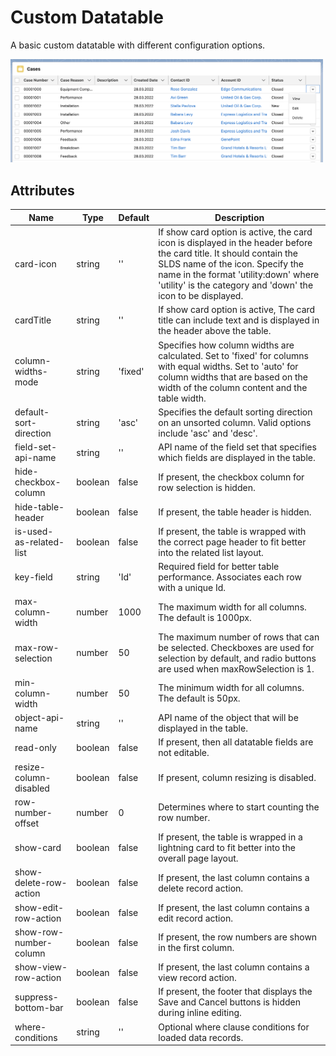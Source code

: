 # Custom Datatable

A basic custom datatable with different configuration options.

<img src="../../../../../images/custom-datatable.png" alt="custom-datatable" width="500"/>

## Attributes

| Name                    | Type    | Default | Description                                                                                                                                                                                                                                                    |
| ----------------------- | ------- | ------- | -------------------------------------------------------------------------------------------------------------------------------------------------------------------------------------------------------------------------------------------------------------- |
| card-icon               | string  | ''      | If show card option is active, the card icon is displayed in the header before the card title. It should contain the SLDS name of the icon. Specify the name in the format 'utility:down' where 'utility' is the category and 'down' the icon to be displayed. |
| cardTitle               | string  | ''      | If show card option is active, The card title can include text and is displayed in the header above the table.                                                                                                                                                 |
| column-widths-mode      | string  | 'fixed' | Specifies how column widths are calculated. Set to 'fixed' for columns with equal widths. Set to 'auto' for column widths that are based on the width of the column content and the table width.                                                               |
| default-sort-direction  | string  | 'asc'   | Specifies the default sorting direction on an unsorted column. Valid options include 'asc' and 'desc'.                                                                                                                                                         |
| field-set-api-name      | string  | ''      | API name of the field set that specifies which fields are displayed in the table.                                                                                                                                                                              |
| hide-checkbox-column    | boolean | false   | If present, the checkbox column for row selection is hidden.                                                                                                                                                                                                   |
| hide-table-header       | boolean | false   | If present, the table header is hidden.                                                                                                                                                                                                                        |
| is-used-as-related-list | boolean | false   | If present, the table is wrapped with the correct page header to fit better into the related list layout.                                                                                                                                                      |
| key-field               | string  | 'Id'    | Required field for better table performance. Associates each row with a unique Id.                                                                                                                                                                             |
| max-column-width        | number  | 1000    | The maximum width for all columns. The default is 1000px.                                                                                                                                                                                                      |
| max-row-selection       | number  | 50      | The maximum number of rows that can be selected. Checkboxes are used for selection by default, and radio buttons are used when maxRowSelection is 1.                                                                                                           |
| min-column-width        | number  | 50      | The minimum width for all columns. The default is 50px.                                                                                                                                                                                                        |
| object-api-name         | string  | ''      | API name of the object that will be displayed in the table.                                                                                                                                                                                                    |
| read-only               | boolean | false   | If present, then all datatable fields are not editable.                                                                                                                                                                                                        |
| resize-column-disabled  | boolean | false   | If present, column resizing is disabled.                                                                                                                                                                                                                       |
| row-number-offset       | number  | 0       | Determines where to start counting the row number.                                                                                                                                                                                                             |
| show-card               | boolean | false   | If present, the table is wrapped in a lightning card to fit better into the overall page layout.                                                                                                                                                               |
| show-delete-row-action  | boolean | false   | If present, the last column contains a delete record action.                                                                                                                                                                                                   |
| show-edit-row-action    | boolean | false   | If present, the last column contains a edit record action.                                                                                                                                                                                                     |
| show-row-number-column  | boolean | false   | If present, the row numbers are shown in the first column.                                                                                                                                                                                                     |
| show-view-row-action    | boolean | false   | If present, the last column contains a view record action.                                                                                                                                                                                                     |
| suppress-bottom-bar     | boolean | false   | If present, the footer that displays the Save and Cancel buttons is hidden during inline editing.                                                                                                                                                              |
| where-conditions        | string  | ''      | Optional where clause conditions for loaded data records.                                                                                                                                                                                                      |
